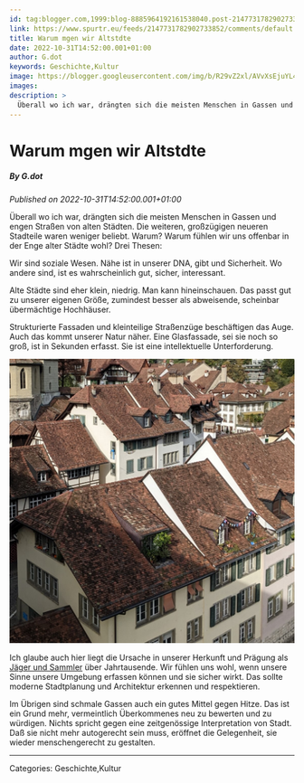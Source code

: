 ```yaml
---
id: tag:blogger.com,1999:blog-8885964192161538040.post-2147731782902733852
link: https://www.spurtr.eu/feeds/2147731782902733852/comments/default
title: Warum mgen wir Altstdte
date: 2022-10-31T14:52:00.001+01:00
author: G.dot
keywords: Geschichte,Kultur
image: https://blogger.googleusercontent.com/img/b/R29vZ2xl/AVvXsEjuYL4ZNFZVrmISumvwa221RLe5_E6bjT7ekHdxbqdvOJ9SmadWzY9vnJz8PjhWSe-rqEQKW0HkqPlwBbKvj00dZUNHc35jcmajGAoq6uYIvLe01QS78o5ic0q4LDpHP38kfmzjz53Xin0/s72-c/1667127934752609-0.png
images: 
description: >
  Überall wo ich war, drängten sich die meisten Menschen in Gassen und engen Straßen von alten Städten. Die weiteren, großzügigen neueren Stadteile waren weniger beliebt. Warum? Warum fühlen wir uns offenbar in der Enge alter Städte wohl? Drei Thesen:Wir sind soziale Wesen. Nähe ist in unserer DNA, gibt und Sicherheit.
---
```

# Warum mgen wir Altstdte
##### By G.dot
_Published on 2022-10-31T14:52:00.001+01:00_

Überall wo ich war, drängten sich die meisten Menschen in Gassen und engen Straßen von alten Städten. Die weiteren, großzügigen neueren Stadteile waren weniger beliebt. Warum? Warum fühlen wir uns offenbar in der Enge alter Städte wohl? Drei Thesen:

  

Wir sind soziale Wesen. Nähe ist in unserer DNA, gibt und Sicherheit. Wo andere sind, ist es wahrscheinlich gut, sicher, interessant.

  

Alte Städte sind eher klein, niedrig. Man kann hineinschauen. Das passt gut zu unserer eigenen Größe, zumindest besser als abweisende, scheinbar übermächtige Hochhäuser.

  

Strukturierte Fassaden und kleinteilige Straßenzüge beschäftigen das Auge. Auch das kommt unserer Natur näher. Eine Glasfassade, sei sie noch so groß, ist in Sekunden erfasst. Sie ist eine intellektuelle Unterforderung.

  

[![](../assets/1667127934752609-0.png)](../assets/1667127934752609-0.png)

  

Ich glaube auch hier liegt die Ursache in unserer Herkunft und Prägung als [Jäger und Sammler](http://www.spurtr.eu/2022/10/von-jagern-und-sammlern.html) über Jahrtausende. Wir fühlen uns wohl, wenn unsere Sinne unsere Umgebung erfassen können und sie sicher wirkt. Das sollte moderne Stadtplanung und Architektur erkennen und respektieren.

Im Übrigen sind schmale Gassen auch ein gutes Mittel gegen Hitze. Das ist ein Grund mehr, vermeintlich Überkommenes neu zu bewerten und zu würdigen. Nichts spricht gegen eine zeitgenössige Interpretation von Stadt. Daß sie nicht mehr autogerecht sein muss, eröffnet die Gelegenheit, sie wieder menschengerecht zu gestalten.

---
Categories: Geschichte,Kultur